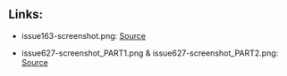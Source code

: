 ## Links:

* issue163-screenshot.png:
 [Source](https://github.com/dear-github/dear-github/issues/163)

* issue627-screenshot_PART1.png & issue627-screenshot_PART2.png:
 [Source](https://github.com/isaacs/github/issues/627)
